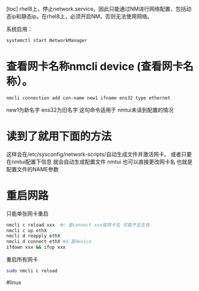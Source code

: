 [toc]
rhel8上，停止network.service，因此只能通过NM进行网络配置，包括动态ip和静态ip。在rhel8上，必须开启NM，否则无法使用网络。

系统启用：
```bash
systemctl start NetworkManager
```
# 查看网卡名称nmcli device (查看网卡名称）。
```
nmcli connection add con-name new1 ifname ens32 type ethernet 
```

new1为新名字 ens32为旧名字 这句命令适用于 nmtui未读到配置的情况

# 读到了就用下面的方法

这样会在/etc/sysconfig/network-scripts/自动生成文件并激活网卡。
或者只要在nmtui配置下信息 就会自动生成配置文件 nmtui 也可以直接更改网卡名 也就是配置文件的NAME参数

# 重启网路

只能单张网卡重启
```sh
nmcli c reload xxx  #c 是connect xxx是网卡名 可能不会生效 
nmcli c up ethX
nmcli d reapply ethX
nmcli d connect ethX #d 是device
ifdown xxx && ifup xxx
```
重启所有网卡
```sh
sudo nmcli c reload
```
#linux 